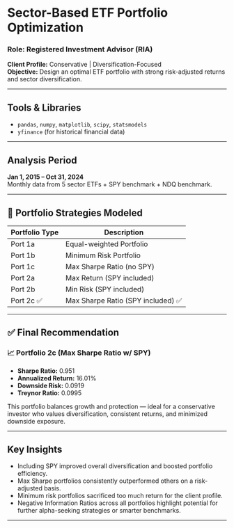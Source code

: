 #  Sector-Based ETF Portfolio Optimization

###  Role: Registered Investment Advisor (RIA)  
**Client Profile:** Conservative | Diversification-Focused  
**Objective:** Design an optimal ETF portfolio with strong risk-adjusted returns and sector diversification.

---

##  Tools & Libraries
- `pandas`, `numpy`, `matplotlib`, `scipy`, `statsmodels`
- `yfinance` (for historical financial data)

---

##  Analysis Period
**Jan 1, 2015 – Oct 31, 2024**  
Monthly data from 5 sector ETFs + SPY benchmark + NDQ benchmark.

---

## 🚀 Portfolio Strategies Modeled

| Portfolio Type        | Description                          |
|-----------------------|--------------------------------------|
| Port 1a               | Equal-weighted Portfolio             |
| Port 1b               | Minimum Risk Portfolio               |
| Port 1c               | Max Sharpe Ratio (no SPY)            |
| Port 2a               | Max Return (SPY included)            |
| Port 2b               | Min Risk (SPY included)              |
| Port 2c ✅            | Max Sharpe Ratio (SPY included) ✅   |

---

## ✅ Final Recommendation

### 📈 **Portfolio 2c (Max Sharpe Ratio w/ SPY)**
- **Sharpe Ratio:** 0.951  
- **Annualized Return:** 16.01%  
- **Downside Risk:** 0.0919  
- **Treynor Ratio:** 0.0995  

 This portfolio balances growth and protection — ideal for a conservative investor who values diversification, consistent returns, and minimized downside exposure.

---

##  Key Insights

- Including SPY improved overall diversification and boosted portfolio efficiency.
- Max Sharpe portfolios consistently outperformed others on a risk-adjusted basis.
- Minimum risk portfolios sacrificed too much return for the client profile.
- Negative Information Ratios across all portfolios highlight potential for further alpha-seeking strategies or smarter benchmarks.

---


